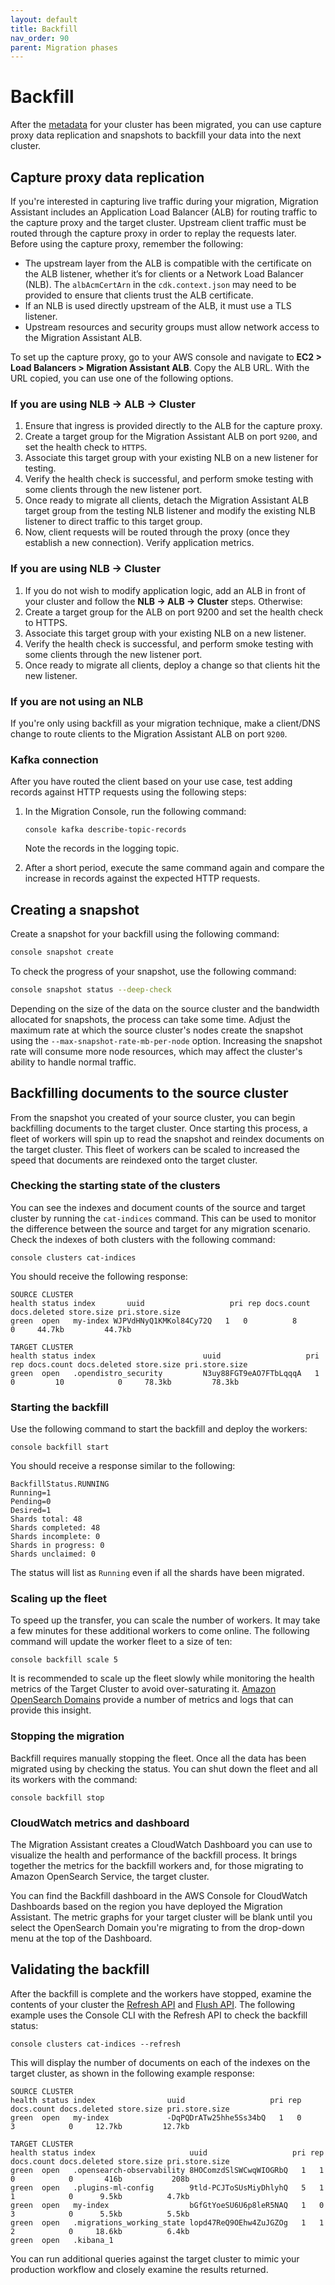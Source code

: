 ```yaml
---
layout: default
title: Backfill
nav_order: 90
parent: Migration phases
---
```


# Backfill

After the [metadata]({{site.url}}{{site.baseurl}}/migrations/migration-phases/migrating-metadata/) for your cluster has been migrated, you can use capture proxy data replication and snapshots to backfill your data into the next cluster.

## Capture proxy data replication

If you're interested in capturing live traffic during your migration, Migration Assistant includes an Application Load Balancer (ALB) for routing traffic to the capture proxy and the target cluster. Upstream client traffic must be routed through the capture proxy in order to replay the requests later. Before using the capture proxy, remember the following:

* The upstream layer from the ALB is compatible with the certificate on the ALB listener, whether it’s for clients or a Network Load Balancer (NLB). The `albAcmCertArn` in the `cdk.context.json` may need to be provided to ensure that clients trust the ALB certificate.
* If an NLB is used directly upstream of the ALB, it must use a TLS listener.
* Upstream resources and security groups must allow network access to the Migration Assistant ALB.

To set up the capture proxy, go to your AWS console and navigate to **EC2 > Load Balancers > Migration Assistant ALB**. Copy the ALB URL. With the URL copied, you can use one of the following options.


### If you are using **NLB → ALB → Cluster**

1. Ensure that ingress is provided directly to the ALB for the capture proxy.
2. Create a target group for the Migration Assistant ALB on port `9200`, and set the health check to `HTTPS`.
3. Associate this target group with your existing NLB on a new listener for testing.
4. Verify the health check is successful, and perform smoke testing with some clients through the new listener port.
5. Once ready to migrate all clients, detach the Migration Assistant ALB target group from the testing NLB listener and modify the existing NLB listener to direct traffic to this target group.
6. Now, client requests will be routed through the proxy (once they establish a new connection). Verify application metrics.

### If you are using **NLB → Cluster**

1. If you do not wish to modify application logic, add an ALB in front of your cluster and follow the **NLB → ALB → Cluster** steps. Otherwise:
2. Create a target group for the ALB on port 9200 and set the health check to HTTPS.
3. Associate this target group with your existing NLB on a new listener.
4. Verify the health check is successful, and perform smoke testing with some clients through the new listener port.
5. Once ready to migrate all clients, deploy a change so that clients hit the new listener.
   

### If you are **not using an NLB**

If you're only using backfill as your migration technique, make a client/DNS change to route clients to the Migration Assistant ALB on port `9200`.


### Kafka connection

After you have routed the client based on your use case, test adding records against HTTP requests using the following steps:

1. In the Migration Console, run the following command:

   ```shell
   console kafka describe-topic-records
   ```
   
   Note the records in the logging topic.
   
2. After a short period, execute the same command again and compare the increase in records against the expected HTTP requests.


## Creating a snapshot

Create a snapshot for your backfill using the following command:

```bash
console snapshot create
```

To check the progress of your snapshot, use the following command:

```bash
console snapshot status --deep-check
```

Depending on the size of the data on the source cluster and the bandwidth allocated for snapshots, the process can take some time. Adjust the maximum rate at which the source cluster's nodes create the snapshot using the `--max-snapshot-rate-mb-per-node` option. Increasing the snapshot rate will consume more node resources, which may affect the cluster's ability to handle normal traffic.

## Backfilling documents to the source cluster

From the snapshot you created of your source cluster, you can begin backfilling documents to the target cluster. Once starting this process, a fleet of workers will spin up to read the snapshot and reindex documents on the target cluster. This fleet of workers can be scaled to increased the speed that documents are reindexed onto the target cluster.

### Checking the starting state of the clusters

You can see the indexes and document counts of the source and target cluster by running the `cat-indices` command. This can be used to monitor the difference between the source and target for any migration scenario. Check the indexes of both clusters with the following command:

```shell
console clusters cat-indices
```

You should receive the following response:

```shell
SOURCE CLUSTER
health status index       uuid                   pri rep docs.count docs.deleted store.size pri.store.size
green  open   my-index WJPVdHNyQ1KMKol84Cy72Q   1   0          8            0     44.7kb         44.7kb

TARGET CLUSTER
health status index                        uuid                   pri rep docs.count docs.deleted store.size pri.store.size
green  open   .opendistro_security         N3uy88FGT9eAO7FTbLqqqA   1   0         10            0     78.3kb         78.3kb
```

### Starting the backfill

Use the following command to start the backfill and deploy the workers:

```shell
console backfill start
```

You should receive a response similar to the following:

```shell
BackfillStatus.RUNNING
Running=1
Pending=0
Desired=1
Shards total: 48
Shards completed: 48
Shards incomplete: 0
Shards in progress: 0
Shards unclaimed: 0
```

The status will list as `Running` even if all the shards have been migrated.


### Scaling up the fleet

To speed up the transfer, you can scale the number of workers. It may take a few minutes for these additional workers to come online. The following command will update the worker fleet to a size of ten:

```shell
console backfill scale 5
```

It is recommended to scale up the fleet slowly while monitoring the health metrics of the Target Cluster to avoid over-saturating it. [Amazon OpenSearch Domains](https://docs.aws.amazon.com/opensearch-service/latest/developerguide/monitoring.html) provide a number of metrics and logs that can provide this insight.

### Stopping the migration

Backfill requires manually stopping the fleet. Once all the data has been migrated using by checking the status. You can shut down the fleet and all its workers with the command:

```shell
console backfill stop
```

### CloudWatch metrics and dashboard

The Migration Assistant creates a CloudWatch Dashboard you can use to visualize the health and performance of the backfill process. It brings together the metrics for the backfill workers and, for those migrating to Amazon OpenSearch Service, the target cluster.

You can find the Backfill dashboard in the AWS Console for CloudWatch Dashboards based on the region you have deployed the Migration Assistant. The metric graphs for your target cluster will be blank until you select the OpenSearch Domain you're migrating to from the drop-down menu at the top of the Dashboard.

## Validating the backfill

After the backfill is complete and the workers have stopped, examine the contents of your cluster the [Refresh API](https://opensearch.org/docs/latest/api-reference/index-apis/refresh/) and [Flush API](https://opensearch.org/docs/latest/api-reference/index-apis/flush/). The following example uses the Console CLI with the Refresh API to check the backfill status:

```shell
console clusters cat-indices --refresh
```

This will display the number of documents on each of the indexes on the target cluster, as shown in the following example response:

```shell
SOURCE CLUSTER
health status index                uuid                   pri rep docs.count docs.deleted store.size pri.store.size
green  open   my-index             -DqPQDrATw25hhe5Ss34bQ   1   0          3            0     12.7kb         12.7kb

TARGET CLUSTER
health status index                     uuid                   pri rep docs.count docs.deleted store.size pri.store.size
green  open   .opensearch-observability 8HOComzdSlSWCwqWIOGRbQ   1   1          0            0       416b           208b
green  open   .plugins-ml-config        9tld-PCJToSUsMiyDhlyhQ   5   1          1            0      9.5kb          4.7kb
green  open   my-index                  bGfGtYoeSU6U6p8leR5NAQ   1   0          3            0      5.5kb          5.5kb
green  open   .migrations_working_state lopd47ReQ9OEhw4ZuJGZOg   1   1          2            0     18.6kb          6.4kb
green  open   .kibana_1
```

You can run additional queries against the target cluster to mimic your production workflow and closely examine the results returned.
